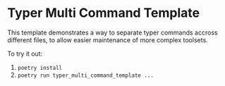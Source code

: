 # Typer Multi Command Template

This template demonstrates a way to separate typer commands accross different files, to allow easier maintenance of more complex toolsets.

To try it out:

1. `poetry install`
2. `poetry run typer_multi_command_template ...`
